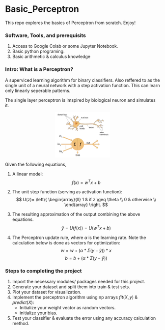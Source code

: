 # Basic_Perceptron
This repo explores the basics of Perceptron from scratch. Enjoy!

### Software, Tools, and prerequisits
1. Access to Google Colab or some Jupyter Notebook.
2. Basic python programing.
3. Basic arithmetic & calculus knowledge

### Intro: What is a Perceptron?
A superviced learning algorithm for binary classifiers. Also reffered to as the single unit of a neural network with a step activation function. This can learn only linearly seperable patterns.

The single layer perceptron is imspired by biological neuron and simulates it.

<img
  src="neuron.png"
  alt="Alt text"
  title="Optional title"
  style="display: block; align: center; margin: 0 auto; max-width: 180px">

Given the following equations,
1. A linear model:
$$ f(x) = w^{T}x + b $$

2. The unit step function (serving as activation function):
$$ U(z)=   \left\{
\begin{array}{ll}
      1 & if z \geq \theta \\
      0 & otherwise \\
\end{array} 
\right.  $$

3. The resulting approximation of the output combining the above equations.
$$ \hat{y} = U(f(x)) = U(w^{T}x + b) $$

4. The Perceptron update rule, where $\alpha$ is the learning rate. Note the calculation below is done as vectors for optimization:
$$ w = w + (\alpha * \Sigma ({y}- \hat{y})) * x $$
$$ b = b + (\alpha * \Sigma ({y}- \hat{y})) $$

### Steps to completing the project
1. Import the necessary modules/ packages needed for this project.
2. Generate your dataset and split them into train & test sets.
3. Plot your dataset for visualization.
4. Implement the perceptron algorithm using np arrays $fit(X,y)$ & $predict(X)$:
    * Initialize your weight vector as random vectors.
    * initialize your bias.
5. Test your classifier & evaluate the error using any accuracy calculation method.
